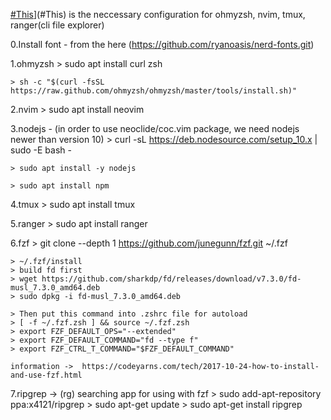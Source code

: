[#This](#This)](#This) is the neccessary configuration for ohmyzsh, nvim, tmux, ranger(cli file explorer)

  0.Install font - from the here (https://github.com/ryanoasis/nerd-fonts.git)
  
  1.ohmyzsh
    > sudo apt install curl zsh
    
    > sh -c "$(curl -fsSL https://raw.github.com/ohmyzsh/ohmyzsh/master/tools/install.sh)"

  2.nvim
    > sudo apt install neovim

  3.nodejs - (in order to use neoclide/coc.vim package, we need nodejs newer than version 10)
    > curl -sL https://deb.nodesource.com/setup_10.x | sudo -E bash -
    
    > sudo apt install -y nodejs
    
    > sudo apt install npm
  
  4.tmux
    > sudo apt install tmux

  5.ranger
    > sudo apt install ranger
 
  6.fzf 
    > git clone --depth 1 https://github.com/junegunn/fzf.git ~/.fzf
    
    > ~/.fzf/install
    > build fd first
    > wget https://github.com/sharkdp/fd/releases/download/v7.3.0/fd-musl_7.3.0_amd64.deb
    > sudo dpkg -i fd-musl_7.3.0_amd64.deb
    
    > Then put this command into .zshrc file for autoload
    > [ -f ~/.fzf.zsh ] && source ~/.fzf.zsh
    > export FZF_DEFAULT_OPS="--extended"
    > export FZF_DEFAULT_COMMAND="fd --type f"
    > export FZF_CTRL_T_COMMAND="$FZF_DEFAULT_COMMAND"

    information ->  https://codeyarns.com/tech/2017-10-24-how-to-install-and-use-fzf.html
    
  7.ripgrep -> (rg) searching app for using with fzf
    > sudo add-apt-repository ppa:x4121/ripgrep
    > sudo apt-get update
    > sudo apt-get install ripgrep
    
